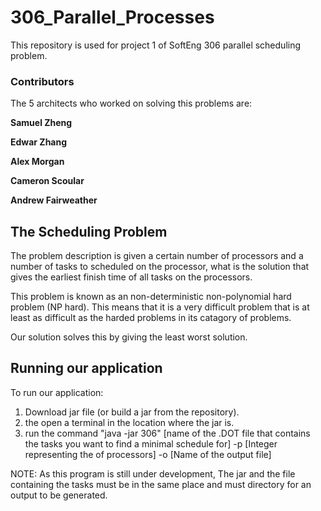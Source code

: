 # 306_Parallel_Processes

This repository is used for project 1 of SoftEng 306 parallel scheduling problem.
### Contributors
The 5 architects who worked on solving this problems are:

**Samuel Zheng**

**Edwar Zhang**

**Alex Morgan**

**Cameron Scoular**

**Andrew Fairweather**

## The Scheduling Problem
The problem description is given a certain number of processors and a number of tasks to scheduled on the processor, 
what is the solution that gives the earliest finish time of all tasks on the processors.

This problem is known as an non-deterministic non-polynomial hard problem (NP hard). This means that it is a very difficult problem
that is at least as difficult as the harded problems in its catagory of problems.

Our solution solves this by giving the least worst solution.

## Running our application
To run our application:
1. Download jar file (or build a jar from the repository). 
2. the open a terminal in the location where the jar is.
3. run the command "java -jar 306" [name of the .DOT file that contains the tasks you want to find a minimal schedule for] -p [Integer representing the of processors] -o [Name of the output file]

NOTE: As this program is still under development, The jar and the file containing the tasks must be in the same place and must directory for an output to be generated. 
